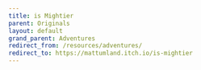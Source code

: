 ```yaml
---
title: is Mightier
parent: Originals
layout: default
grand_parent: Adventures
redirect_from: /resources/adventures/
redirect_to: https://mattumland.itch.io/is-mightier
---
```

